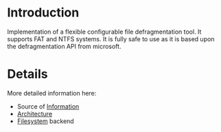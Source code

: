# Introduction #

Implementation of a flexible configurable file defragmentation tool. It supports FAT and NTFS systems. It is fully safe to use as it is based upon the defragmentation API from microsoft.

# Details #

More detailed information here:
  * Source of [Information](Information.md)
  * [Architecture](Architecture.md)
  * [Filesystem](Filesystem.md) backend
